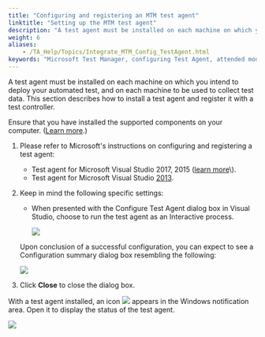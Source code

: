 ```yaml
--- 
title: "Configuring and registering an MTM test agent"
linktitle: "Setting up the MTM test agent"
description: "A test agent must be installed on each machine on which you intend to deploy your automated test, and on each machine to be used to collect test data. This section describes how to install a test agent and register it with a test controller."
weight: 6
aliases: 
    - /TA_Help/Topics/Integrate_MTM_Config_TestAgent.html
keywords: "Microsoft Test Manager, configuring Test Agent, attended mode, MTM, configuring Test Agent, attended mode, Team Foundation Server, integration, configuring Test Agent, attended mode"
---
```


A test agent must be installed on each machine on which you intend to deploy your automated test, and on each machine to be used to collect test data. This section describes how to install a test agent and register it with a test controller.

Ensure that you have installed the supported components on your computer. \([Learn more](/user-guide/integration-with-third-party-tools/tfs-integration/on-premises-tfs-environment-configuration/installing-and-configuring-microsoft-components-for-on-premises-tfs/installing-the-microsoft-components).\)

1.  Please refer to Microsoft's instructions on configuring and registering a test agent:

    -   Test agent for Microsoft Visual Studio 2017, 2015 \([learn more](https://msdn.microsoft.com/en-us/library/hh546459(v=vs.140).aspx)\).
    -   Test agent for Microsoft Visual Studio [2013](http://msdn.microsoft.com/en-us/library/hh546459(v=vs.120).aspx#agent).
2.  Keep in mind the following specific settings:

    -   When presented with the Configure Test Agent dialog box in Visual Studio, choose to run the test agent as an Interactive process.

        ![](/images/TA_Help/Images/MTM_TA_interactive_process.png)

    Upon conclusion of a successful configuration, you can expect to see a Configuration summary dialog box resembling the following:

    ![](/images/TA_Help/Images/config_summary_dlg_test_agent.png)

3.  Click **Close** to close the dialog box.


With a test agent installed, an icon ![](/images/TA_Help/Images/MTM_agent_icon.png) appears in the Windows notification area. Open it to display the status of the test agent.

![](/images/TA_Help/Images/agent_systray.png)




